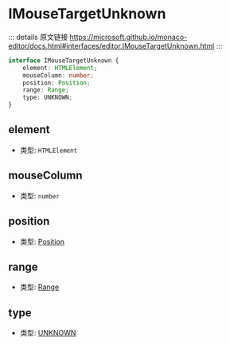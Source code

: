 # IMouseTargetUnknown

<backTop />
        
::: details 原文链接
https://microsoft.github.io/monaco-editor/docs.html#interfaces/editor.IMouseTargetUnknown.html
:::

```ts
interface IMouseTargetUnknown {
    element: HTMLElement;
    mouseColumn: number;
    position: Position;
    range: Range;
    type: UNKNOWN;
}
```

## element
- 类型: `HTMLElement`
## mouseColumn
- 类型: `number`
## position
- 类型: [Position](/api/Position.md)
## range
- 类型: [Range](/api/Range.md)
## type
- 类型: [UNKNOWN](/api/editor/MouseTargetType.md#unknown)